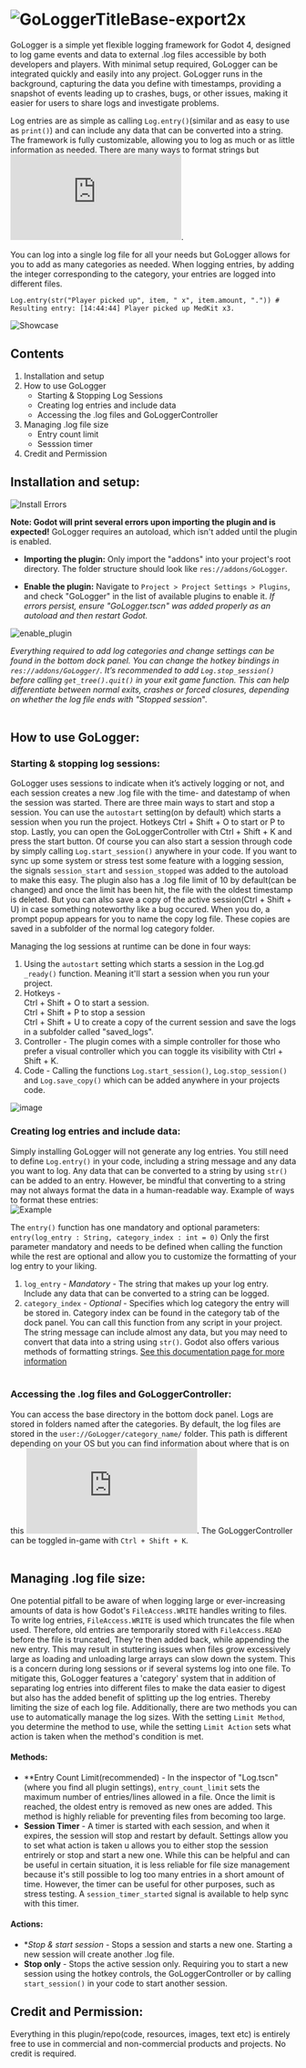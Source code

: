 # ![GoLoggerTitleBase-export2x](https://github.com/user-attachments/assets/df721f9e-4d14-48bb-ae60-1fafcd03745a)
GoLogger is a simple yet flexible logging framework for Godot 4, designed to log game events and data to external .log files accessible by both developers and players. With minimal setup required, GoLogger can be integrated quickly and easily into any project. GoLogger runs in the background, capturing the data you define with timestamps, providing a snapshot of events leading up to crashes, bugs, or other issues, making it easier for users to share logs and investigate problems.


Log entries are as simple as calling `Log.entry()`(similar and as easy to use as `print()`) and can include any data that can be converted into a string. The framework is fully customizable, allowing you to log as much or as little information as needed. There are many ways to format strings but ![you can find more information on how you can format strings here](https://docs.godotengine.org/en/stable/tutorials/scripting/gdscript/gdscript_format_string.html).

You can log into a single log file for all your needs but GoLogger allows for you to add as many categories as needed. When logging entries, by adding the integer corresponding to the category, your entries are logged into different files. 

	Log.entry(str("Player picked up", item, " x", item.amount, ".")) # Resulting entry: [14:44:44] Player picked up MedKit x3. 
![Showcase](https://github.com/user-attachments/assets/68750dca-e25c-4390-a398-d1afddf65edb)


## **Contents**
1. Installation and setup
2. How to use GoLogger
   * Starting & Stopping Log Sessions
   * Creating log entries and include data
   * Accessing the .log files and GoLoggerController
3. Managing .log file size
   * Entry count limit
   * Sesssion timer
4. Credit and Permission

## Installation and setup:
![Install Errors](https://github.com/user-attachments/assets/7edcdc5d-9d10-4e39-83fa-e31a9f2a49c3)<br>

**Note: Godot will print several errors upon importing the plugin and is expected!** GoLogger requires an autoload, which isn't added until the plugin is enabled.

* **Importing the plugin:** Only import the "addons" into your project's root directory. The folder structure should look like `res://addons/GoLogger`.

* **Enable the plugin:** Navigate to `Project > Project Settings > Plugins`, and check "GoLogger" in the list of available plugins to enable it.
*If errors persist, ensure "GoLogger.tscn" was added properly as an autoload and then restart Godot.*<br>

![enable_plugin](https://github.com/user-attachments/assets/6d201a57-638d-48a6-a9c0-fc8719beff37)

*Everything required to add log categories and change settings can be found in the bottom dock panel. You can change the hotkey bindings in `res://addons/GoLogger/`. It’s recommended to add `Log.stop_session()` before calling `get_tree().quit()` in your exit game function. This can help differentiate between normal exits, crashes or forced closures, depending on whether the log file ends with "Stopped session*".<br><br>


## How to use GoLogger:<br>
### **Starting & stopping log sessions:**<br>
GoLogger uses sessions to indicate when it’s actively logging or not, and each session creates a new .log file with the time- and datestamp of when the session was started. There are three main ways to start and stop a session. You can use the `autostart` setting(on by default) which starts a session when you run the project. Hotkeys Ctrl + Shift + O to start or P to stop. Lastly, you can open the GoLoggerController with Ctrl + Shift + K and press the start button. Of course you can also start a session through code by simply calling `Log.start_session()` anywhere in your code. If you want to sync up some system or stress test some feature with a logging session, the signals `session_start` and `session_stopped` was added to the autoload to make this easy. The plugin also has a .log file limit of 10 by default(can be changed) and once the limit has been hit, the file with the oldest timestamp is deleted. But you can also save a copy of the active session(Ctrl + Shift + U) in case something noteworthy like a bug occured. When you do, a prompt popup appears for you to name the copy log file. These copies are saved in a subfolder of the normal log category folder.<br>

Managing the log sessions at runtime can be done in four ways:
1. Using the `autostart` setting which starts a session in the Log.gd `_ready()` function. Meaning it'll start a session when you run your project.
2. Hotkeys - <br>	Ctrl + Shift + O to start a session.<br>	Ctrl + Shift + P to stop a session<br>	Ctrl + Shift + U to create a copy of the current session and save the logs in a subfolder called "saved_logs". 
3. Controller - The plugin comes with a simple controller for those who prefer a visual controller which you can toggle its visibility with Ctrl + Shift + K. 
4. Code - Calling the functions `Log.start_session()`, `Log.stop_session()` and `Log.save_copy()` which can be added anywhere in your projects code.

![image](https://github.com/user-attachments/assets/66acca4b-86b5-40f4-9703-04549824fe7f)

### **Creating log entries and include data:**<br>
Simply installing GoLogger will not generate any log entries. You still need to define `Log.entry()` in your code, including a string message and any data you want to log. Any data that can be converted to a string by using `str()` can be added to an entry. However, be mindful that converting to a string may not always format the data in a human-readable way. Example of ways to format these entries:<br>
![Example](https://github.com/user-attachments/assets/e2b81bd7-648f-4fe2-8608-bc58c1e1fde3)

The `entry()` function has one mandatory and optional parameters: `entry(log_entry : String, category_index : int = 0)`
Only the first parameter mandatory and needs to be defined when calling the function while the rest are optional and allow you to customize the formatting of your log entry to your liking.
1. `log_entry` - *Mandatory* - The string that makes up your log entry. Include any data that can be converted to a string can be logged.
2. `category_index` - *Optional* - Specifies which log category the entry will be stored in. Category index can be found in the category tab of the dock panel.
You can call this function from any script in your project. The string message can include almost any data, but you may need to convert that data into a string using `str()`. Godot also offers various methods of formatting strings. [See this documentation page for more information](https://docs.godotengine.org/en/stable/tutorials/scripting/gdscript/gdscript_format_string.html) <br><br>

### **Accessing the .log files and GoLoggerController:**
You can access the base directory in the bottom dock panel. Logs are stored in folders named after the categories. By default, the log files are stored in the `user://GoLogger/category_name/` folder. This path is different depending on your OS but you can find information about where that is on this ![documentation page](https://docs.godotengine.org/en/stable/tutorials/io/data_paths.html#accessing-persistent-user-data-user). The GoLoggerController can be toggled in-game with `Ctrl + Shift + K`. <br><br>


## Managing .log file size:
One potential pitfall to be aware of when logging large or ever-increasing amounts of data is how Godot's `FileAccess.WRITE` handles writing to files. To write log entries, `FileAccess.WRITE` is used which truncates the file when used. Therefore, old entries are temporarily stored with `FileAccess.READ` before the file is truncated, They're then added back, while appending the new entry. This may result in stuttering issues when files grow excessively large as loading and unloading large arrays can slow down the system. This is a concern during long sessions or if several systems log into one file. To mitigate this, GoLogger features a 'category' system that in addition of separating log entries into different files to make the data easier to digest but also has the added benefit of splitting up the log entries. Thereby limiting the size of each log file. Additionally, there are two methods you can use to automatically manage the log sizes. With the setting `Limit Method`, you determine the method to use, while the setting `Limit Action` sets what action is taken when the method's condition is met. 
#### Methods:
* **Entry Count Limit(recommended) - In the inspector of "Log.tscn"(where you find all plugin settings), `entry_count_limit` sets the maximum number of entries/lines allowed in a file. Once the limit is reached, the oldest entry is removed as new ones are added. This method is highly reliable for preventing files from becoming too large.
* **Session Timer** - A timer is started with each session, and when it expires, the session will stop and restart by default. Settings allow you to set what action is taken u allows you to either stop the session entrirely or stop and start a new one. While this can be helpful and can be useful in certain situation, it is less reliable for file size management because it's still possible to log too many entries in a short amount of time. However, the timer can be useful for other purposes, such as stress testing. A `session_timer_started` signal is available to help sync with this timer.

#### Actions:
* **Stop & start session* - Stops a session and starts a new one. Starting a new session will create another .log file.
* **Stop only** - Stops the active session only. Requiring you to start a new session using the hotkey controls, the GoLoggerController or by calling `start_session()` in your code to start another session.


## Credit and Permission:
Everything in this plugin/repo(code, resources, images, text etc) is entirely free to use in commercial and non-commercial products and projects. No credit is required.
